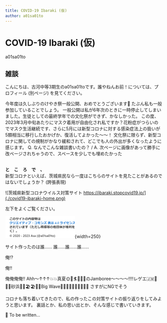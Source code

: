 ```yaml
---
title: COVID-19 Ibaraki (仮)
author: a01sa01to
---
```


# COVID-19 Ibaraki (仮)

<span class="author">a01sa01to</span>

## 雑談

こんにちは、古河中等3期生のa01sa01toです。誰やねんお前！については、プロフィール (別ページ) を見てください。

今年度は久しぶりのけやき祭一般公開、おめでとうございます🎉
たぶん私も一般参加していることでしょう。
一般公開は私が6年次のときに一時停止してしまいました。生徒としての最終学年での文化祭ができず、かなしかった。
この度、2023年3月中旬あたりにマスク着用が自由化され<span class="footnote">私ですか？花粉症がつらいのでマスク生活継続です</span>、さらに5月には新型コロナに対する感染症法上の扱いが5類相当に移行したおかげか、復活してよかった～～！
文化祭に限らず、新型コロナに関しての規制がかなり緩和されて、どこでも人の外出が多くなったように感じます。
<span class="footnote">Q. なんでこんな雑談書いたの？ / A. 次ページに画像があって勝手に改ページされちゃうので、スペースを少しでも埋めたかった</span>

<br/>
<b>と　こ　ろ　で　、</b><br/>
新型コロナといえば、茨城県民なら一度はこちらのサイトを見たことがあるのではないでしょうか？ (誇張表現)

![茨城県新型コロナウイルス対策サイト https://ibaraki.stopcovid19.jp/](./covid19-ibaraki-home.png)

左下をよくご覧ください。

![© 2020 - 2023 Asa (@a01sa01to)](./covid19-ibaraki-copyright.png){width=250}

サイト作ったのは誰……
誰……誰……誰……

俺⁉️

俺‼️

俺俺俺俺‼️
Ahh～↑↑↑💥💥真夏🌞🌴🏄🎇🎆🌺のJamboree〜〜〜〜‼️‼️レゲエ🇯🇲💃🙌🏻砂浜🌺🌺🏖🏖🌴🌞Big Wave🌊🌊🌊🌊🌊🌊🌊💥💥💥
<span class="footnote">さすがにNGでそう</span>

コロナも落ち着いてきたので、私の作ったこの対策サイトの振り返りをしてみようと思います。
裏話とか、私の思い出とか、そんな感じで書いていきます。

🚧 To be written...
